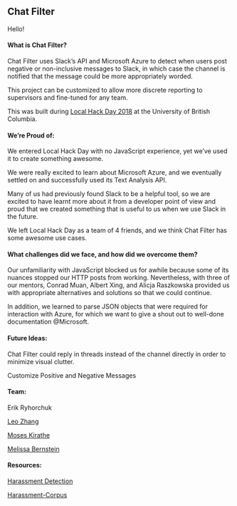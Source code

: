 ## Chat Filter

Hello!

#### What is Chat Filter?

Chat Filter uses Slack’s API and Microsoft Azure to detect when users post negative or non-inclusive messages to Slack, in which case the channel is notified that the message could be more appropriately worded.

This project can be customized to allow more discrete reporting to supervisors and fine-tuned for any team.

This was built during [Local Hack Day 2018](https://localhackday.mlh.io/) at the University of British Columbia.

#### We’re Proud of:

We entered Local Hack Day with no JavaScript experience, yet we’ve used it to create something awesome.

We were really excited to learn about Microsoft Azure, and we eventually settled on and successfully used its Text Analysis API.

Many of us had previously found Slack to be a helpful tool, so we are excited to have learnt more about it from a developer point of view and proud that we created something that is useful to us when we use Slack in the future.

We left Local Hack Day as a team of 4 friends, and we think Chat Filter has some awesome use cases.

#### What challenges did we face, and how did we overcome them?

Our unfamiliarity with JavaScript blocked us for awhile because some of its nuances stopped our HTTP posts from working. 
Nevertheless, with three of our mentors, Conrad Muan, Albert Xing, and Alicja Raszkowska provided us with appropriate alternatives and solutions so that we could continue.

In addition, we learned to parse JSON objects that were required for interaction with Azure, for which we want to give a shout out to well-done documentation @Microsoft.

#### Future Ideas:

Chat Filter could reply in threads instead of the channel directly in order to minimize visual clutter.

Customize Positive and Negative Messages

#### Team:

Erik Ryhorchuk

[Leo Zhang](https://github.com/PhaseRush)

[Moses Kirathe](https://github.com/moses-kirathe)

[Melissa Bernstein](https://github.com/melissab1238)

#### Resources:

[Harassment Detection](http://wiki.knoesis.org/index.php/Context-Aware_Harassment_Detection_on_Social_Media)

[Harassment-Corpus](https://github.com/Mrezvan94/Harassment-Corpus)
